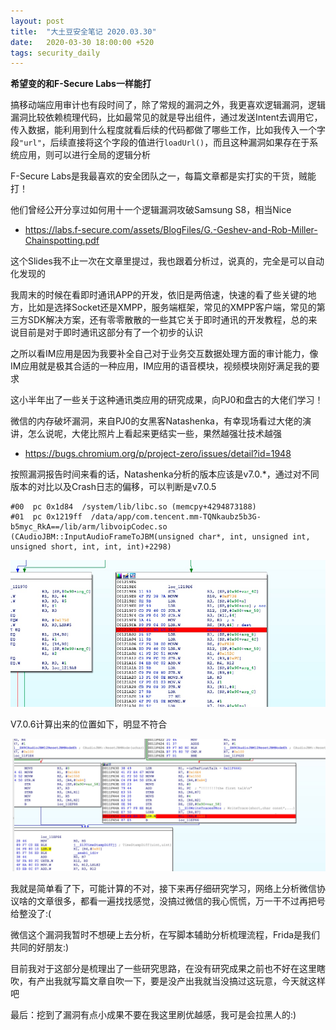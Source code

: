 ```yaml
---
layout: post
title:  "大土豆安全笔记 2020.03.30"
date:   2020-03-30 18:00:00 +520
tags: security_daily
---
```


**希望变的和F-Secure Labs一样能打**

搞移动端应用审计也有段时间了，除了常规的漏洞之外，我更喜欢逻辑漏洞，逻辑漏洞比较依赖梳理代码，比如最常见的就是导出组件，通过发送Intent去调用它，传入数据，能利用到什么程度就看后续的代码都做了哪些工作，比如我传入一个字段`"url"`，后续直接将这个字段的值进行`loadUrl()`，而且这种漏洞如果存在于系统应用，则可以进行全局的逻辑分析

F-Secure Labs是我最喜欢的安全团队之一，每篇文章都是实打实的干货，贼能打！

他们曾经公开分享过如何用十一个逻辑漏洞攻破Samsung S8，相当Nice
- https://labs.f-secure.com/assets/BlogFiles/G.-Geshev-and-Rob-Miller-Chainspotting.pdf

这个Slides我不止一次在文章里提过，我也跟着分析过，说真的，完全是可以自动化发现的

我周末的时候在看即时通讯APP的开发，依旧是两倍速，快速的看了些关键的地方，比如是选择Socket还是XMPP，服务端框架，常见的XMPP客户端，常见的第三方SDK解决方案，还有零零散散的一些其它关于即时通讯的开发教程，总的来说目前是对于即时通讯这部分有了一个初步的认识

之所以看IM应用是因为我要补全自己对于业务交互数据处理方面的审计能力，像IM应用就是极其合适的一种应用，IM应用的语音模块，视频模块刚好满足我的要求

这小半年出了一些关于这种通讯类应用的研究成果，向PJ0和盘古的大佬们学习！

微信的内存破坏漏洞，来自PJ0的女黑客Natashenka，有幸现场看过大佬的演讲，怎么说呢，大佬比照片上看起来更结实一些，果然越强壮技术越强
- https://bugs.chromium.org/p/project-zero/issues/detail?id=1948

按照漏洞报告时间来看的话，Natashenka分析的版本应该是v7.0.*，通过对不同版本的对比以及Crash日志的偏移，可以判断是v7.0.5
```
#00  pc 0x1d84  /system/lib/libc.so (memcpy+4294873188)
#01  pc 0x1219ff  /data/app/com.tencent.mm-TQNkaubz5b3G-b5myc_RkA==/lib/arm/libvoipCodec.so 
(CAudioJBM::InputAudioFrameToJBM(unsigned char*, int, unsigned int, unsigned short, int, int, int)+2298)
```

![IMAGE](/assets/resources/044D757D9368EA6159B7EA8F037775E6.jpg)

V7.0.6计算出来的位置如下，明显不符合

![IMAGE](/assets/resources/CB1F07420893222F274ABD2428301DF2.jpg)

我就是简单看了下，可能计算的不对，接下来再仔细研究学习，网络上分析微信协议啥的文章很多，都看一遍找找感觉，没搞过微信的我心慌慌，万一干不过再把号给整没了:(

微信这个漏洞我暂时不想硬上去分析，在写脚本辅助分析梳理流程，Frida是我们共同的好朋友:)

目前我对于这部分是梳理出了一些研究思路，在没有研究成果之前也不好在这里瞎吹，有产出我就写篇文章自吹一下，要是没产出我就当没搞过这玩意，今天就这样吧

最后：挖到了漏洞有点小成果不要在我这里刷优越感，我可是会拉黑人的:)